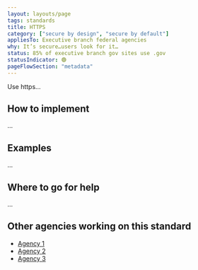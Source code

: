 ```yaml
---
layout: layouts/page
tags: standards
title: HTTPS
category: ["secure by design", "secure by default"]
appliesTo: Executive branch federal agencies
why: It’s secure…users look for it…
status: 85% of executive branch gov sites use .gov
statusIndicator: 🟢
pageFlowSection: "metadata"
---
```


Use https...

## How to implement

...

## Examples

...

## Where to go for help

...

## Other agencies working on this standard

- [Agency 1]()
- [Agency 2]()
- [Agency 3]()
